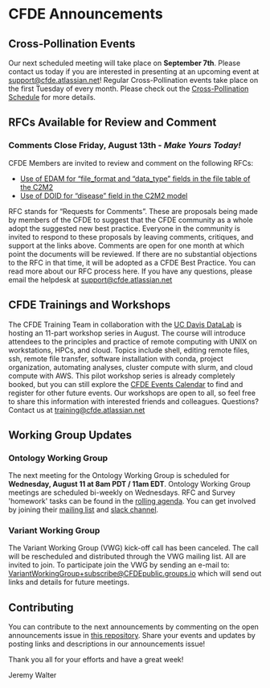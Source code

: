 # CFDE Announcements

## Cross-Pollination Events
Our next scheduled meeting will take place on **September 7th**.  Please contact us today if you are interested in presenting at an upcoming event at support@cfde.atlassian.net! Regular Cross-Pollination events take place on the first Tuesday of every month. Please check out the  [Cross-Pollination Schedule](https://docs.google.com/spreadsheets/d/1hQAeOLkivUZZnwZ_KxfGw3neezMaWbrPk9nnFiKfQGA/edit?usp=sharing) for more details.

## RFCs Available for Review and Comment
### Comments Close Friday, August 13th - _Make Yours Today!_
CFDE Members are invited to review and comment on the following RFCs:
- [Use of EDAM for “file_format and “data_type” fields in the file table of the C2M2](https://docs.google.com/document/d/1HQPtk6381Yncxp8Apzxyv8YwPNYIcvWEAH0gKraqKHE/edit)
- [Use of DOID for “disease” field in the C2M2 model](https://docs.google.com/document/d/1OS_69jvdexMvH9KSptGDAKAXCzyDtca2M0VjsGXImEE/edit)

RFC stands for “Requests for Comments”. These are proposals being made by members of the CFDE to suggest that the CFDE community as a whole adopt the suggested new best practice. Everyone in the community is invited to respond to these proposals by leaving comments, critiques, and support at the links above. Comments are open for one month at which point the documents will be reviewed. If there are no substantial objections to the RFC in that time, it will be adopted as a CFDE Best Practice. You can read more about our RFC process here.
If you have any questions, please email the helpdesk at support@cfde.atlassian.net

## CFDE Trainings and Workshops
The CFDE Training Team in collaboration with the [UC Davis DataLab](https://datalab.ucdavis.edu/eventscalendar/introduction-to-remote-computing-11-part-series-workshop-1-intro-to-shell/) is hosting an 11-part workshop series in August. The course will introduce attendees to the principles and practice of remote computing with UNIX on workstations, HPCs, and cloud. Topics include shell, editing remote files, ssh, remote file transfer, software installation with conda, project organization, automating analyses, cluster compute with slurm, and cloud compute with AWS. This pilot workshop series is already completely booked, but you can still explore the [CFDE Events Calendar](https://www.nih-cfde.org/events/?pk_campaign=anc) to find and register for other future events. Our workshops are open to all, so feel free to share this information with interested friends and colleagues. Questions? Contact us at training@cfde.atlassian.net

## Working Group Updates

### Ontology Working Group
The next meeting for the Ontology Working Group is scheduled for **Wednesday, August 11 at 8am PDT / 11am EDT**. Ontology Working Group meetings are scheduled bi-weekly on Wednesdays. RFC and Survey 'homework' tasks can be found in the [rolling agenda](https://docs.google.com/document/d/1VoHHBeWfol6XNJa3kzOnOFuTaIrcLYbqKYQcOnj1oh4/edit#heading=h.3ia46913z0oa). You can get involved by joining their [mailing list](https://cfdepublic.groups.io/g/OntologyWorkingGroup) and [slack channel](https://cfdeworkspace.slack.com/archives/C01GP14DLJX.).  

### Variant Working Group
The Variant Working Group (VWG) kick-off call has been canceled. The call will be rescheduled and distributed through the VWG mailing list. All are invited to join. To participate join the VWG by sending an e-mail to: VariantWorkingGroup+subscribe@CFDEpublic.groups.io which will send out links and details for future meetings. 

## Contributing
You can contribute to the next announcements by commenting on the open announcements issue in [this repository](https://github.com/nih-cfde/announcements/issues). Share your events and updates by posting links and descriptions in our announcements issue!

Thank you all for your efforts and have a great week!

Jeremy Walter

